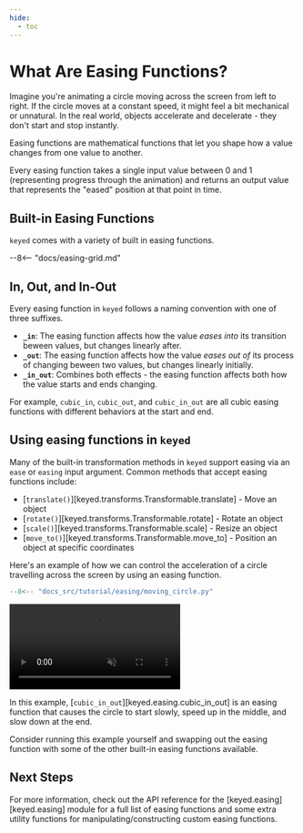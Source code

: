 ```yaml
---
hide:
  - toc
---
```


# What Are Easing Functions?

Imagine you're animating a circle moving across the screen from left to right. If the circle moves at a constant speed, it might feel a bit mechanical or unnatural. In the real world, objects accelerate and decelerate - they don't start and stop instantly.

Easing functions are mathematical functions that let you shape how a value changes from one value to another.

Every easing function takes a single input value between 0 and 1 (representing progress through the animation) and returns an output value that represents the "eased" position at that point in time.

## Built-in Easing Functions

`keyed` comes with a variety of built in easing functions.

--8<-- "docs/easing-grid.md"

## In, Out, and In-Out

Every easing function in `keyed` follows a naming convention with one of three suffixes.

- **`_in`**: The easing function affects how the value *eases into* its transition beween values, but changes linearly after.
- **`_out`**: The easing function affects how the value *eases out of* its process of changing beween two values, but changes linearly initially.
- **`_in_out`**: Combines both effects - the easing function affects both how the value starts and ends changing.

For example, `cubic_in`, `cubic_out`, and `cubic_in_out` are all cubic easing functions with different behaviors at the start and end.

## Using easing functions in `keyed`

Many of the built-in transformation methods in `keyed` support easing via an `ease` or `easing` input argument. Common methods that accept easing functions include:

- [`translate()`][keyed.transforms.Transformable.translate] - Move an object
- [`rotate()`][keyed.transforms.Transformable.rotate] - Rotate an object
- [`scale()`][keyed.transforms.Transformable.scale] - Resize an object
- [`move_to()`][keyed.transforms.Transformable.move_to] - Position an object at specific coordinates

Here's an example of how we can control the acceleration of a circle travelling across the screen by using an easing function.

```python
--8<-- "docs_src/tutorial/easing/moving_circle.py"
```

<div class="centered-video">
    <video autoplay loop muted playsinline>
        <source src="/keyed/media/tutorial/moving_circle.webm" type="video/webm">
    </video>
</div>

In this example, [`cubic_in_out`][keyed.easing.cubic_in_out] is an easing function that causes the circle to start slowly, speed up in the middle, and slow down at the end.

Consider running this example yourself and swapping out the easing function with some of the other built-in easing functions available.

## Next Steps

For more information, check out the API reference for the [keyed.easing][keyed.easing] module for a full list of easing functions and some extra utility functions for manipulating/constructing custom easing functions.
